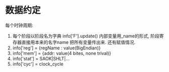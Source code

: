 # 数据约定

每个时钟周期:

1. 每个阶段以阶段名为字典
    info['F'].update()
    内部变量用_name的形式, 阶段寄存器直接用本来的名字name
    把所有变量传出来. 还有赋值情况.
2. info['reg'] = {regName : value(BigEndian)}
3. info['mem'] = {addr: value(4 bites, none trival)}
4. info['stat'] = SAOK|SHLT|...
5. info['cyc'] = clock_cycle
